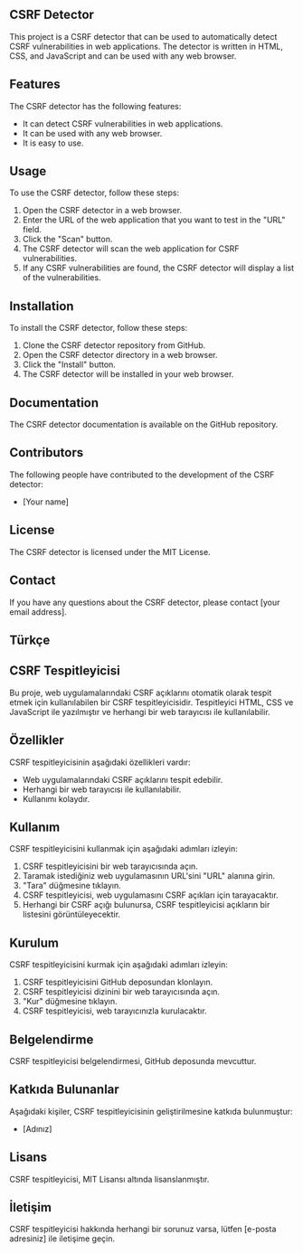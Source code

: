 ## CSRF Detector

This project is a CSRF detector that can be used to automatically detect CSRF vulnerabilities in web applications. The detector is written in HTML, CSS, and JavaScript and can be used with any web browser.

## Features

The CSRF detector has the following features:

* It can detect CSRF vulnerabilities in web applications.
* It can be used with any web browser.
* It is easy to use.

## Usage

To use the CSRF detector, follow these steps:

1. Open the CSRF detector in a web browser.
2. Enter the URL of the web application that you want to test in the "URL" field.
3. Click the "Scan" button.
4. The CSRF detector will scan the web application for CSRF vulnerabilities.
5. If any CSRF vulnerabilities are found, the CSRF detector will display a list of the vulnerabilities.

## Installation

To install the CSRF detector, follow these steps:

1. Clone the CSRF detector repository from GitHub.
2. Open the CSRF detector directory in a web browser.
3. Click the "Install" button.
4. The CSRF detector will be installed in your web browser.

## Documentation

The CSRF detector documentation is available on the GitHub repository.

## Contributors

The following people have contributed to the development of the CSRF detector:

* [Your name]

## License

The CSRF detector is licensed under the MIT License.

## Contact

If you have any questions about the CSRF detector, please contact [your email address].

## Türkçe

## CSRF Tespitleyicisi

Bu proje, web uygulamalarındaki CSRF açıklarını otomatik olarak tespit etmek için kullanılabilen bir CSRF tespitleyicisidir. Tespitleyici HTML, CSS ve JavaScript ile yazılmıştır ve herhangi bir web tarayıcısı ile kullanılabilir.

## Özellikler

CSRF tespitleyicisinin aşağıdaki özellikleri vardır:

* Web uygulamalarındaki CSRF açıklarını tespit edebilir.
* Herhangi bir web tarayıcısı ile kullanılabilir.
* Kullanımı kolaydır.

## Kullanım

CSRF tespitleyicisini kullanmak için aşağıdaki adımları izleyin:

1. CSRF tespitleyicisini bir web tarayıcısında açın.
2. Taramak istediğiniz web uygulamasının URL'sini "URL" alanına girin.
3. "Tara" düğmesine tıklayın.
4. CSRF tespitleyicisi, web uygulamasını CSRF açıkları için tarayacaktır.
5. Herhangi bir CSRF açığı bulunursa, CSRF tespitleyicisi açıkların bir listesini görüntüleyecektir.

## Kurulum

CSRF tespitleyicisini kurmak için aşağıdaki adımları izleyin:

1. CSRF tespitleyicisini GitHub deposundan klonlayın.
2. CSRF tespitleyicisi dizinini bir web tarayıcısında açın.
3. "Kur" düğmesine tıklayın.
4. CSRF tespitleyicisi, web tarayıcınızla kurulacaktır.

## Belgelendirme

CSRF tespitleyicisi belgelendirmesi, GitHub deposunda mevcuttur.

## Katkıda Bulunanlar

Aşağıdaki kişiler, CSRF tespitleyicisinin geliştirilmesine katkıda bulunmuştur:

* [Adınız]

## Lisans

CSRF tespitleyicisi, MIT Lisansı altında lisanslanmıştır.

## İletişim

CSRF tespitleyicisi hakkında herhangi bir sorunuz varsa, lütfen [e-posta adresiniz] ile iletişime geçin.

